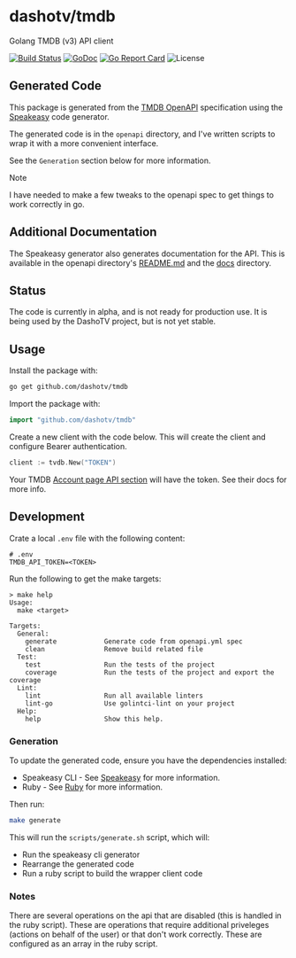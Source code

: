 # dashotv/tmdb

Golang TMDB (v3) API client

[![Build Status](https://drone.dasho.net/api/badges/dashotv/tmdb/status.svg?ref=refs/heads/main)](https://drone.dasho.net/dashotv/tmdb)
[![GoDoc](https://godoc.org/github.com/dashotv/tmdb?status.svg)](https://godoc.org/github.com/dashotv/tmdb)
[![Go Report Card](https://goreportcard.com/badge/github.com/dashotv/tmdb)](https://goreportcard.com/report/github.com/dashotv/tmdb)
![License](https://img.shields.io/badge/license-MIT-blue.svg)

## Generated Code

This package is generated from the
[TMDB OpenAPI](https://developer.themoviedb.org/reference/intro/getting-started)
specification using the [Speakeasy](https://speakeasyapi.dev) code generator.

The generated code is in the `openapi` directory, and I've written scripts to wrap
it with a more convenient interface.

See the `Generation` section below for more information.

> [!NOTE]
> I have needed to make a few tweaks to the openapi spec to get things to work correctly in go.

## Additional Documentation

The Speakeasy generator also generates documentation for the API. This is available
in the openapi directory's [README.md](openapi/README.md) and the [docs](openapi/docs) directory.

## Status

The code is currently in alpha, and is not ready for production use. It is being used
by the DashoTV project, but is not yet stable.

## Usage

Install the package with:

```bash
go get github.com/dashotv/tmdb
```

Import the package with:

```go
import "github.com/dashotv/tmdb"
```

Create a new client with the code below. This will create the client and configure Bearer authentication.

```go
client := tvdb.New("TOKEN")
```

Your TMDB [Account page API section](https://www.themoviedb.org/settings/api) will have the token. See their docs for more info.

## Development

Crate a local `.env` file with the following content:

```
# .env
TMDB_API_TOKEN=<TOKEN>
```

Run the following to get the make targets:

```
> make help
Usage:
  make <target>

Targets:
  General:
    generate            Generate code from openapi.yml spec
    clean               Remove build related file
  Test:
    test                Run the tests of the project
    coverage            Run the tests of the project and export the coverage
  Lint:
    lint                Run all available linters
    lint-go             Use golintci-lint on your project
  Help:
    help                Show this help.

```

### Generation

To update the generated code, ensure you have the dependencies installed:

- Speakeasy CLI - See [Speakeasy](https://speakeasyapi.dev) for more information.
- Ruby - See [Ruby](https://www.ruby-lang.org/en/documentation/installation/) for more information.

Then run:

```bash
make generate
```

This will run the `scripts/generate.sh` script, which will:

- Run the speakeasy cli generator
- Rearrange the generated code
- Run a ruby script to build the wrapper client code

### Notes

There are several operations on the api that are disabled (this is handled in the
ruby script). These are operations that require additional priveleges (actions on
behalf of the user) or that don't work correctly. These are configured as an array
in the ruby script.
